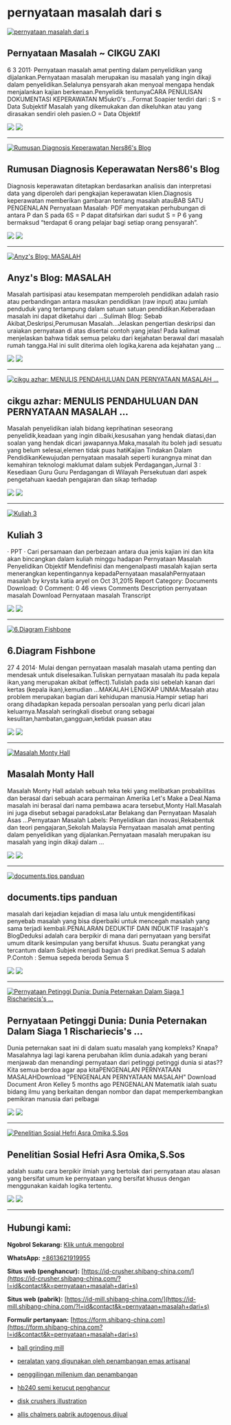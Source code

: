# pernyataan masalah dari s

<a href="https://swt.shibang-china.com/?l=id&img&k=pernyataan+masalah+dari+s" target="_blank">![pernyataan masalah dari s](http://static.shibang-china.com/all-800x300/271.jpg)</a>

## Pernyataan Masalah ~ CIKGU ZAKI
6 3 2011· Pernyataan masalah amat penting dalam penyelidikan yang dijalankan.Pernyataan masalah merupakan isu masalah yang ingin dikaji dalam penyelidikan.Selalunya pensyarah akan menyoal mengapa hendak menjalankan kajian berkenaan.Penyelidik tentunyaCARA PENULISAN DOKUMENTASI KEPERAWATAN M5ukr0's …Format Soapier terdiri dari : S = Data Subjektif Masalah yang dikemukakan dan dikeluhkan atau yang dirasakan sendiri oleh pasien.O = Data Objektif


<a href="https://whatsapp.shibangsoft.com/WhatsApp.php" target="_blank" title="WhatsApp">![](http://static.shibang-china.com/icon/whatsapp.png)</a> <a href="https://swt.shibang-china.com/?l=id&icon&k=pernyataan+masalah+dari+s" target="_blank">![](http://static.shibang-china.com/icon/chat-id.png)</a>

---

<a href="https://swt.shibang-china.com/?l=id&img&k=pernyataan+masalah+dari+s" target="_blank">![Rumusan Diagnosis Keperawatan Ners86's Blog](http://static.shibang-china.com/all-800x300/727.jpg)</a>

## Rumusan Diagnosis Keperawatan Ners86's Blog
Diagnosis keperawatan ditetapkan berdasarkan analisis dan interpretasi data yang diperoleh dari pengkajian keperawatan klien.Diagnosis keperawatan memberikan gambaran tentang masalah atauBAB SATU PENGENALAN Pernyataan Masalah· PDF menyatakan perhubungan di antara P dan S pada 6S = P dapat ditafsirkan dari sudut S = P 6 yang bermaksud “terdapat 6 orang pelajar bagi setiap orang pensyarah”.


<a href="https://whatsapp.shibangsoft.com/WhatsApp.php" target="_blank" title="WhatsApp">![](http://static.shibang-china.com/icon/whatsapp.png)</a> <a href="https://swt.shibang-china.com/?l=id&icon&k=pernyataan+masalah+dari+s" target="_blank">![](http://static.shibang-china.com/icon/chat-id.png)</a>

---

<a href="https://swt.shibang-china.com/?l=id&img&k=pernyataan+masalah+dari+s" target="_blank">![Anyz's Blog: MASALAH](http://static.shibang-china.com/all-800x300/825.jpg)</a>

## Anyz's Blog: MASALAH
Masalah partisipasi atau kesempatan memperoleh pendidikan adalah rasio atau perbandingan antara masukan pendidikan (raw input) atau jumlah penduduk yang tertampung dalam satuan satuan pendidikan.Keberadaan masalah ini dapat diketahui dari …Sulimah Blog: Sebab Akibat,Deskripsi,Perumusan Masalah…Jelaskan pengertian deskripsi dan uraiakan pernyataan di atas disertai contoh yang jelas! Pada kalimat menjelaskan bahwa tidak semua pelaku dari kejahatan berawal dari masalah rumah tangga.Hal ini sulit diterima oleh logika,karena ada kejahatan yang …


<a href="https://whatsapp.shibangsoft.com/WhatsApp.php" target="_blank" title="WhatsApp">![](http://static.shibang-china.com/icon/whatsapp.png)</a> <a href="https://swt.shibang-china.com/?l=id&icon&k=pernyataan+masalah+dari+s" target="_blank">![](http://static.shibang-china.com/icon/chat-id.png)</a>

---

<a href="https://swt.shibang-china.com/?l=id&img&k=pernyataan+masalah+dari+s" target="_blank">![cikgu azhar: MENULIS PENDAHULUAN DAN PERNYATAAN MASALAH …](http://static.shibang-china.com/all-800x300/1476.jpg)</a>

## cikgu azhar: MENULIS PENDAHULUAN DAN PERNYATAAN MASALAH …
Masalah penyelidikan ialah bidang keprihatinan seseorang penyelidik,keadaan yang ingin dibaiki,kesusahan yang hendak diatasi,dan soalan yang hendak dicari jawapannya.Maka,masalah itu boleh jadi sesuatu yang belum selesai,elemen tidak puas hatiKajian Tindakan Dalam PendidikanKewujudan pernyataan masalah seperti kurangnya minat dan kemahiran teknologi maklumat dalam subjek Perdagangan,Jurnal 3 : Kesediaan Guru Guru Perdagangan di Wilayah Persekutuan dari aspek pengetahuan kaedah pengajaran dan sikap terhadap


<a href="https://whatsapp.shibangsoft.com/WhatsApp.php" target="_blank" title="WhatsApp">![](http://static.shibang-china.com/icon/whatsapp.png)</a> <a href="https://swt.shibang-china.com/?l=id&icon&k=pernyataan+masalah+dari+s" target="_blank">![](http://static.shibang-china.com/icon/chat-id.png)</a>

---

<a href="https://swt.shibang-china.com/?l=id&img&k=pernyataan+masalah+dari+s" target="_blank">![Kuliah 3](http://static.shibang-china.com/all-800x300/1496.jpg)</a>

## Kuliah 3
· PPT · Cari persamaan dan perbezaan antara dua jenis kajian ini dan kita akan bincangkan dalam kuliah minggu hadapan Pernyataan Masalah Penyelidikan Objektif Mendefinisi dan mengenalpasti masalah kajian serta menerangkan kepentingannya kepadaPernyataan masalahPernyataan masalah by krysta katia aryel on Oct 31,2015 Report Category: Documents Download: 0 Comment: 0 46 views Comments Description pernyataan masalah Download Pernyataan masalah Transcript


<a href="https://whatsapp.shibangsoft.com/WhatsApp.php" target="_blank" title="WhatsApp">![](http://static.shibang-china.com/icon/whatsapp.png)</a> <a href="https://swt.shibang-china.com/?l=id&icon&k=pernyataan+masalah+dari+s" target="_blank">![](http://static.shibang-china.com/icon/chat-id.png)</a>

---

<a href="https://swt.shibang-china.com/?l=id&img&k=pernyataan+masalah+dari+s" target="_blank">![6.Diagram Fishbone](http://static.shibang-china.com/all-800x300/1209.jpg)</a>

## 6.Diagram Fishbone
27 4 2014· Mulai dengan pernyataan masalah masalah utama penting dan mendesak untuk diselesaikan.Tuliskan pernyataan masalah itu pada kepala ikan,yang merupakan akibat (effect).Tulislah pada sisi sebelah kanan dari kertas (kepala ikan),kemudian …MAKALAH LENGKAP UNMA:Masalah atau problem merupakan bagian dari kehidupan manusia.Hampir setiap hari orang dihadapkan kepada persoalan persoalan yang perlu dicari jalan keluarnya.Masalah seringkali disebut orang sebagai kesulitan,hambatan,gangguan,ketidak puasan atau


<a href="https://whatsapp.shibangsoft.com/WhatsApp.php" target="_blank" title="WhatsApp">![](http://static.shibang-china.com/icon/whatsapp.png)</a> <a href="https://swt.shibang-china.com/?l=id&icon&k=pernyataan+masalah+dari+s" target="_blank">![](http://static.shibang-china.com/icon/chat-id.png)</a>

---

<a href="https://swt.shibang-china.com/?l=id&img&k=pernyataan+masalah+dari+s" target="_blank">![Masalah Monty Hall](http://static.shibang-china.com/all-800x300/1483.jpg)</a>

## Masalah Monty Hall
Masalah Monty Hall adalah sebuah teka teki yang melibatkan probabilitas dan berasal dari sebuah acara permainan Amerika Let's Make a Deal.Nama masalah ini berasal dari nama pembawa acara tersebut,Monty Hall.Masalah ini juga disebut sebagai paradoksLatar Belakang dan Pernyataan Masalah Asas …Pernyataan Masalah Labels: Penyelidikan dan inovasi,Rekabentuk dan teori pengajaran,Sekolah Malaysia Pernyataan masalah amat penting dalam penyelidikan yang dijalankan.Pernyataan masalah merupakan isu masalah yang ingin dikaji dalam …


<a href="https://whatsapp.shibangsoft.com/WhatsApp.php" target="_blank" title="WhatsApp">![](http://static.shibang-china.com/icon/whatsapp.png)</a> <a href="https://swt.shibang-china.com/?l=id&icon&k=pernyataan+masalah+dari+s" target="_blank">![](http://static.shibang-china.com/icon/chat-id.png)</a>

---

<a href="https://swt.shibang-china.com/?l=id&img&k=pernyataan+masalah+dari+s" target="_blank">![documents.tips panduan](http://static.shibang-china.com/all-800x300/1238.jpg)</a>

## documents.tips panduan
masalah dari kejadian kejadian di masa lalu untuk mengidentifikasi penyebab masalah yang bisa diperbaiki untuk mencegah masalah yang sama terjadi kembali.PENALARAN DEDUKTIF DAN INDUKTIF Irasajah's BlogDeduksi adalah cara berpikir di mana dari pernyataan yang bersifat umum ditarik kesimpulan yang bersifat khusus. Suatu perangkat yang tercantum dalam Subjek menjadi bagian dari predikat.Semua S adalah P.Contoh : Semua sepeda beroda Semua S


<a href="https://whatsapp.shibangsoft.com/WhatsApp.php" target="_blank" title="WhatsApp">![](http://static.shibang-china.com/icon/whatsapp.png)</a> <a href="https://swt.shibang-china.com/?l=id&icon&k=pernyataan+masalah+dari+s" target="_blank">![](http://static.shibang-china.com/icon/chat-id.png)</a>

---

<a href="https://swt.shibang-china.com/?l=id&img&k=pernyataan+masalah+dari+s" target="_blank">![Pernyataan Petinggi Dunia: Dunia Peternakan Dalam Siaga 1 Rischariecis's …](http://static.shibang-china.com/all-800x300/1021.jpg)</a>

## Pernyataan Petinggi Dunia: Dunia Peternakan Dalam Siaga 1 Rischariecis's …
Dunia peternakan saat ini di dalam suatu masalah yang kompleks? Knapa? Masalahnya lagi lagi karena perubahan iklim dunia.adakah yang berani menjawab dan menandingi pernyataan dari petinggi petinggi dunia si atas?? Kita semua berdoa agar apa kitaPENGENALAN PERNYATAAN MASALAHDownload "PENGENALAN PERNYATAAN MASALAH" Download Document Aron Kelley 5 months ago PENGENALAN Matematik ialah suatu bidang ilmu yang berkaitan dengan nombor dan dapat memperkembangkan pemikiran manusia dari pelbagai


<a href="https://whatsapp.shibangsoft.com/WhatsApp.php" target="_blank" title="WhatsApp">![](http://static.shibang-china.com/icon/whatsapp.png)</a> <a href="https://swt.shibang-china.com/?l=id&icon&k=pernyataan+masalah+dari+s" target="_blank">![](http://static.shibang-china.com/icon/chat-id.png)</a>

---

<a href="https://swt.shibang-china.com/?l=id&img&k=pernyataan+masalah+dari+s" target="_blank">![Penelitian Sosial Hefri Asra Omika,S.Sos](http://static.shibang-china.com/all-800x300/564.jpg)</a>

## Penelitian Sosial Hefri Asra Omika,S.Sos
adalah suatu cara berpikir ilmiah yang bertolak dari pernyataan atau alasan yang bersifat umum ke pernyataan yang bersifat khusus dengan menggunakan kaidah logika tertentu.

<a href="https://whatsapp.shibangsoft.com/WhatsApp.php" target="_blank" title="WhatsApp">![](http://static.shibang-china.com/icon/whatsapp.png)</a> <a href="https://swt.shibang-china.com/?l=id&icon&k=pernyataan+masalah+dari+s" target="_blank">![](http://static.shibang-china.com/icon/chat-id.png)</a>

---
## Hubungi kami:

**Ngobrol Sekarang:** [Klik untuk mengobrol](https://swt.shibang-china.com?l=id&contact&k=pernyataan+masalah+dari+s)

**WhatsApp:**  [+8613621919955](https://whatsapp.shibangsoft.com/WhatsApp.php)

**Situs web (penghancur):** [https://id-crusher.shibang-china.com/](https://id-crusher.shibang-china.com/?l=id&contact&k=pernyataan+masalah+dari+s)

**Situs web (pabrik):** [https://id-mill.shibang-china.com/](https://id-mill.shibang-china.com/?l=id&contact&k=pernyataan+masalah+dari+s)

**Formulir pertanyaan:** [https://form.shibang-china.com](https://form.shibang-china.com?l=id&contact&k=pernyataan+masalah+dari+s)

* [ball grinding mill](../16/ball%20grinding%20mill.md)

* [peralatan yang digunakan oleh penambangan emas artisanal](../17/peralatan%20yang%20digunakan%20oleh%20penambangan%20emas%20artisanal.md)

* [penggilingan millenium dan penambangan](../17/penggilingan%20millenium%20dan%20penambangan.md)

* [hb240 semi kerucut penghancur](../22/hb240%20semi%20kerucut%20penghancur.md)

* [disk crushers illustration](../19/disk%20crushers%20illustration.md)

* [allis chalmers pabrik autogenous dijual](../27/allis%20chalmers%20pabrik%20autogenous%20dijual.md)